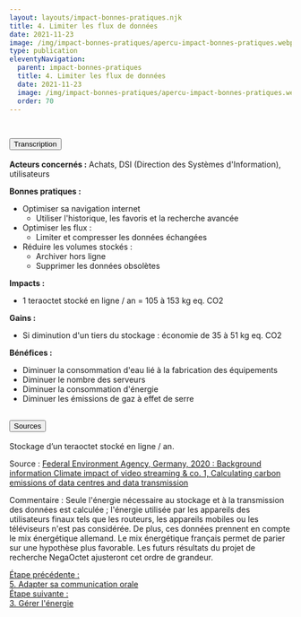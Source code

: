 ```yaml
---
layout: layouts/impact-bonnes-pratiques.njk
title: 4. Limiter les flux de données
date: 2021-11-23
image: /img/impact-bonnes-pratiques/apercu-impact-bonnes-pratiques.webp
type: publication
eleventyNavigation:
  parent: impact-bonnes-pratiques
  title: 4. Limiter les flux de données
  date: 2021-11-23
  image: /img/impact-bonnes-pratiques/apercu-impact-bonnes-pratiques.webp
  order: 70
---
```


<img src="/img/impact-bonnes-pratiques/sd/BPN4-LimiterLesFluxDeDonnees.png" class="fr-responsive-img" alt="" />

<section class="fr-accordion">
  <h2 class="fr-accordion__title">
    <button class="fr-accordion__btn" aria-expanded="false" aria-controls="accordion-transcription">Transcription</button>
  </h2>
  <div class="fr-collapse" id="accordion-transcription">

**Acteurs concernés :** Achats, DSI (Direction des Systèmes d'Information), utilisateurs

**Bonnes pratiques :**

  * Optimiser sa navigation internet
    * Utiliser l'historique, les favoris et la recherche avancée
  * Optimiser les flux :
    * Limiter et compresser les données échangées
  * Réduire les volumes stockés :
    * Archiver hors ligne
    * Supprimer les données obsolètes

**Impacts :**

  * 1 teraoctet stocké en ligne / an = 105 à 153 kg eq. CO2

**Gains :**

  * Si diminution d'un tiers du stockage : économie de 35 à 51 kg eq. CO2

**Bénéfices :**

  * Diminuer la consommation d'eau lié à la fabrication des équipements
  * Diminuer le nombre des serveurs
  * Diminuer la consommation d'énergie
  * Diminuer les émissions de gaz à effet de serre

  </div>

  <h2 class="fr-accordion__title">
    <button class="fr-accordion__btn" aria-expanded="false" aria-controls="accordion-sources">Sources</button>
  </h2>
  <div class="fr-collapse" id="accordion-sources">

Stockage d’un teraoctet stocké en ligne / an.

Source : [Federal Environment Agency, Germany, 2020 : Background information Climate impact of video streaming & co. 1, Calculating carbon emissions of data centres and data transmission](https://www.umweltbundesamt.de)

Commentaire : Seule l'énergie nécessaire au stockage et à la transmission des données est calculée ; l'énergie utilisée par les appareils des utilisateurs finaux tels que les routeurs, les appareils mobiles ou les téléviseurs n'est pas considérée. De plus, ces données prennent en compte le mix énergétique allemand. Le mix énergétique français permet de parier sur une hypothèse plus favorable. Les futurs résultats du projet de recherche NegaOctet ajusteront cet ordre de grandeur.

  </div>
</section>

<nav class="fr-grid-row fr-grid-row--gutters fr-py-3w">
  <div class="fr-col-12 fr-col-sm-6 fr-col-md-6">
    <a class="fr-link fr-fi-arrow-left-line fr-link--icon-left" href="/publications/impact-bonnes-pratiques/bonne-pratique-5-adapter-sa-communication-orale/">Étape précédente :<br />5. Adapter sa communication orale</a>
  </div>

  <div class="fr-col-12 fr-col-sm-6 fr-col-md-6 text-align--right">
    <a class="fr-link fr-fi-arrow-right-line fr-link--icon-right" href="/publications/impact-bonnes-pratiques/bonne-pratique-3-gerer-energie/">Étape suivante :<br />3. Gérer l'énergie</a>
  </div>
</nav>

